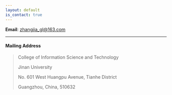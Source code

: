 ```yaml
---
layout: default
is_contact: true
---
```


**Email**: [zhangjia_gl@163.com](mailto:zhangjia_gl@163.com)

---

#### Mailing Address

>College of Information Science and Technology
>
>Jinan University
>
>No. 601 West Huangpu Avenue, Tianhe District
>
>Guangzhou, China, 510632 
